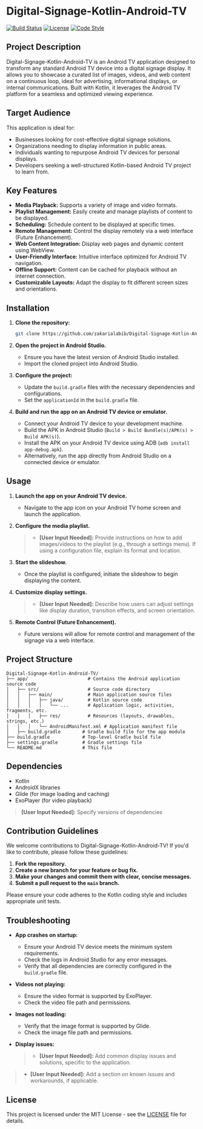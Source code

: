 
# Digital-Signage-Kotlin-Android-TV

[![Build Status](https://img.shields.io/badge/build-passing-brightgreen)](https://github.com/zakarialabib/Digital-Signage-Kotlin-Android-TV/actions/workflows/android.yml)
[![License](https://img.shields.io/badge/License-MIT-yellow.svg)](https://opensource.org/licenses/MIT)
[![Code Style](https://img.shields.io/badge/code%20style-kotlin-blue.svg)](https://kotlinlang.org/)

## Project Description

Digital-Signage-Kotlin-Android-TV is an Android TV application designed to transform any standard Android TV device into a digital signage display. It allows you to showcase a curated list of images, videos, and web content on a continuous loop, ideal for advertising, informational displays, or internal communications. Built with Kotlin, it leverages the Android TV platform for a seamless and optimized viewing experience.

## Target Audience

This application is ideal for:

*   Businesses looking for cost-effective digital signage solutions.
*   Organizations needing to display information in public areas.
*   Individuals wanting to repurpose Android TV devices for personal displays.
*   Developers seeking a well-structured Kotlin-based Android TV project to learn from.

## Key Features

*   **Media Playback:** Supports a variety of image and video formats.
*   **Playlist Management:** Easily create and manage playlists of content to be displayed.
*   **Scheduling:** Schedule content to be displayed at specific times.
*   **Remote Management:** Control the display remotely via a web interface (Future Enhancement).
*   **Web Content Integration:** Display web pages and dynamic content using WebView.
*   **User-Friendly Interface:** Intuitive interface optimized for Android TV navigation.
*   **Offline Support:** Content can be cached for playback without an internet connection.
*   **Customizable Layouts:** Adapt the display to fit different screen sizes and orientations.

## Installation

1.  **Clone the repository:**

    ```bash
    git clone https://github.com/zakarialabib/Digital-Signage-Kotlin-Android-TV.git
    ```

2.  **Open the project in Android Studio.**

    *   Ensure you have the latest version of Android Studio installed.
    *   Import the cloned project into Android Studio.

3.  **Configure the project:**

    *   Update the `build.gradle` files with the necessary dependencies and configurations.
    *   Set the `applicationId` in the `build.gradle` file.

4.  **Build and run the app on an Android TV device or emulator.**

    *   Connect your Android TV device to your development machine.
    *   Build the APK in Android Studio (`Build > Build Bundle(s)/APK(s) > Build APK(s)`).
    *   Install the APK on your Android TV device using ADB (`adb install app-debug.apk`).
    *   Alternatively, run the app directly from Android Studio on a connected device or emulator.

## Usage

1.  **Launch the app on your Android TV device.**

    *   Navigate to the app icon on your Android TV home screen and launch the application.

2.  **Configure the media playlist.**

    > *   **[User Input Needed]:**  Provide instructions on how to add images/videos to the playlist (e.g., through a settings menu).  If using a configuration file, explain its format and location.

3.  **Start the slideshow.**

    *   Once the playlist is configured, initiate the slideshow to begin displaying the content.

4.  **Customize display settings.**

    > *   **[User Input Needed]:**  Describe how users can adjust settings like display duration, transition effects, and screen orientation.

5.  **Remote Control (Future Enhancement).**

    *   Future versions will allow for remote control and management of the signage via a web interface.

## Project Structure

```
Digital-Signage-Kotlin-Android-TV/
├── app/                      # Contains the Android application source code
│   ├── src/                  # Source code directory
│   │   ├── main/             # Main application source files
│   │   │   ├── java/         # Kotlin source code
│   │   │   │   └── ...       # Application logic, activities, fragments, etc.
│   │   │   ├── res/          # Resources (layouts, drawables, strings, etc.)
│   │   │   └── AndroidManifest.xml # Application manifest file
│   ├── build.gradle        # Gradle build file for the app module
├── build.gradle            # Top-level Gradle build file
├── settings.gradle         # Gradle settings file
└── README.md               # This file
```

## Dependencies

*   Kotlin
*   AndroidX libraries
*   Glide (for image loading and caching)
*   ExoPlayer (for video playback)

> **[User Input Needed]:** Specify versions of dependencies

## Contribution Guidelines

We welcome contributions to Digital-Signage-Kotlin-Android-TV!  If you'd like to contribute, please follow these guidelines:

1.  **Fork the repository.**
2.  **Create a new branch for your feature or bug fix.**
3.  **Make your changes and commit them with clear, concise messages.**
4.  **Submit a pull request to the `main` branch.**

Please ensure your code adheres to the Kotlin coding style and includes appropriate unit tests.

## Troubleshooting

*   **App crashes on startup:**

    *   Ensure your Android TV device meets the minimum system requirements.
    *   Check the logs in Android Studio for any error messages.
    *   Verify that all dependencies are correctly configured in the `build.gradle` file.

*   **Videos not playing:**

    *   Ensure the video format is supported by ExoPlayer.
    *   Check the video file path and permissions.

*   **Images not loading:**

    *   Verify that the image format is supported by Glide.
    *   Check the image file path and permissions.

*   **Display issues:**

    > *   **[User Input Needed]:** Add common display issues and solutions, specific to the application.

> *   **[User Input Needed]:**  Add a section on known issues and workarounds, if applicable.

## License

This project is licensed under the MIT License - see the [LICENSE](LICENSE) file for details.
```

